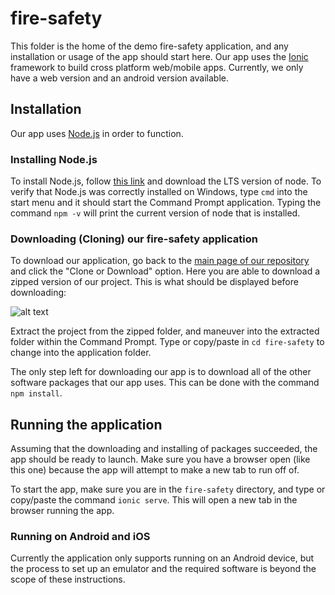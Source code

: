 # fire-safety
This folder is the home of the demo fire-safety application, and any installation or usage of the app should start here. 
Our app uses the [Ionic](https://ionicframework.com/) framework to build cross platform web/mobile apps. Currently, we only have a web version and an android version available.

## Installation
Our app uses [Node.js](https://nodejs.org/en/) in order to function. 

### Installing Node.js
To install Node.js, follow [this link](https://nodejs.org/en/) and download the LTS version of node.
To verify that Node.js was correctly installed on Windows, type 
```cmd``` into the start menu and it should start the Command Prompt application. 
Typing the command `npm -v` will print the current version of node that is installed.

### Downloading (Cloning) our fire-safety application
To download our application, go back to the [main page of our repository]('../') and click the "Clone or Download" option. Here you are able to download a zipped version of our project. This is what should be displayed before downloading:

![alt text](https://github.com/RayK3/ENSE471-Project/blob/master/Deliverable%204/installation-photos/git-clone.PNG "Cloning From GitHub")

Extract the project from the zipped folder, and maneuver into the extracted folder within the Command Prompt. Type or copy/paste in `cd fire-safety` to change into the application folder. 

The only step left for downloading our app is to download all of the other software packages that our app uses. This can be done with the command `npm install`.

## Running the application
Assuming that the downloading and installing of packages succeeded, the app should be ready to launch. Make sure you have a browser open (like this one) because the app will attempt to make a new tab to run off of.

To start the app, make sure you are in the `fire-safety` directory, and type or copy/paste the command `ionic serve`. This will open a new tab in the browser running the app. 

### Running on Android and iOS
Currently the application only supports running on an Android device, but the process to set up an emulator and the required software is beyond the scope of these instructions. 
